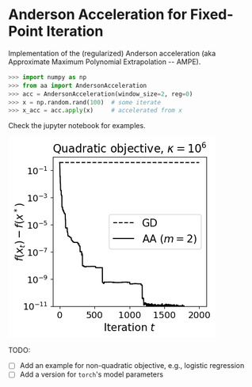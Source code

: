 # Anderson Acceleration for Fixed-Point Iteration
Implementation of the (regularized) Anderson acceleration (aka Approximate Maximum Polynomial Extrapolation -- AMPE).

```python
>>> import numpy as np
>>> from aa import AndersonAcceleration
>>> acc = AndersonAcceleration(window_size=2, reg=0)
>>> x = np.random.rand(100)  # some iterate
>>> x_acc = acc.apply(x)     # accelerated from x
```

Check the jupyter notebook for examples.

<img src="AA_GD_quadratic.png" title="Comparing GD to AA on a quadratic objective with very high condition number">

TODO:
- [ ] Add an example for non-quadratic objective, e.g., logistic regression
- [ ] Add a version for `torch`'s model parameters